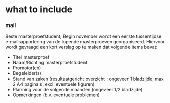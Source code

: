 # what to include


### mail
Beste masterproefstudent;
Begin november wordt een eerste tussentijdse e-mailrapportering van de lopende masterproeven georganiseerd.
Hiervoor wordt gevraagd een kort verslag op te maken dat volgende items bevat:
- Titel masterproef
- Naam/Richting masterproefstudent
- Promotor(en)
- Begeleider(s)
- Stand van zaken (resultaatgericht overzicht ; ongeveer 1 bladzijde; max 2 A4 pagina's; excl. eventuele figuren)
- Planning voor de volgende maanden (ongeveer 1/2 bladzijde)
- Opmerkingen (b.v. eventuele problemen)